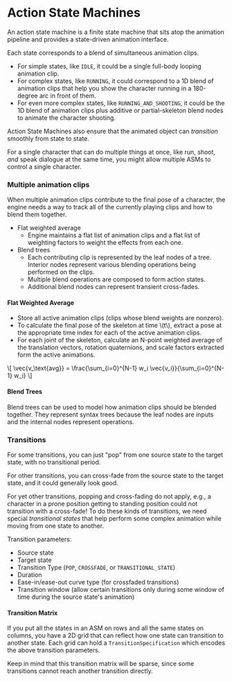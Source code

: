 # Action State Machines
An action state machine is a finite state machine that sits atop the animation pipeline and provides a state-driven animation interface.

Each state corresponds to a blend of simultaneous animation clips.
* For simple states, like `IDLE`, it could be a single full-body looping animation clip.
* For complex states, like `RUNNING`, it could correspond to a 1D blend of animation clips that help you show the character running in a 180-degree arc in front of them.
* For even more complex states, like `RUNNING_AND_SHOOTING`, it could be the 1D blend of animation clips plus additive or partial-skeleton blend nodes to animate the character shooting.

Action State Machines also ensure that the animated object can _transition_ smoothly from state to state.

For a single character that can do multiple things at once, like run, shoot, _and_ speak dialogue at the same time, you might allow multiple ASMs to control a single character.

### Multiple animation clips
When multiple animation clips contribute to the final pose of a character, the engine needs a way to track all of the currently playing clips and how to blend them together.
* Flat weighted average
    * Engine maintains a flat list of animation clips and a flat list of weighting factors to weight the effects from each one.
* Blend trees
    * Each contributing clip is represented by the leaf nodes of a tree.  Interior nodes represent various blending operations being performed on the clips.
    * Multiple blend operations are composed to form action states.
    * Additional blend nodes can represent transient cross-fades.

#### Flat Weighted Average
* Store all active animation clips (clips whose blend weights are nonzero).
* To calculate the final pose of the skeleton at time \\(t\\), extract a pose at the appropriate time index for each of the active animation clips.
* For each joint of the skeleton, calculate an N-point weighted average of the translation vectors, rotation quaternions, and scale factors extracted form the active animations.

\\[ \vec{v_\text{avg}} = \frac{\sum_{i=0}^{N-1} w_i \vec{v_i}}{\sum_{i=0}^{N-1} w_i} \\]

#### Blend Trees
Blend trees can be used to model how animation clips should be blended together.  They represent syntax trees because the leaf nodes are inputs and the internal nodes represent operations.

### Transitions
For some transitions, you can just "pop" from one source state to the target state, with no transitional period.

For other transitions, you can cross-fade from the source state to the target state, and it could generally look good.

For yet other transitions, popping and cross-fading do not apply, e.g., a character in a prone position getting to standing position could not transition with a cross-fade!  To do these kinds of transitions, we need special _transitional states_ that help perform some complex animation while moving from one state to another.

Transition parameters:
* Source state
* Target state
* Transition Type (`POP`, `CROSSFADE`, or `TRANSITIONAL_STATE`)
* Duration
* Ease-in/ease-out curve type (for crossfaded transitions)
* Transition window (allow certain transitions only during some window of time during the source state's animation)

#### Transition Matrix
If you put all the states in an ASM on rows and all the same states on columns, you have a 2D grid that can reflect how one state can transition to another state.  Each grid can hold a `TransitionSpecification` which encodes the above transition parameters.

Keep in mind that this transition matrix will be sparse, since some transitions cannot reach another transition directly.

